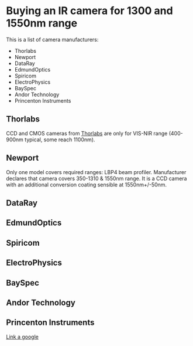# Buying an IR camera for 1300 and 1550nm range

This is a list of camera manufacturers:
* Thorlabs
* Newport
* DataRay
* EdmundOptics
* Spiricom
* ElectroPhysics
* BaySpec
* Andor Technology
* Princenton Instruments


## Thorlabs
CCD and CMOS cameras from [Thorlabs](http://www.thorlabs.com) are only for VIS-NIR range (400-900nm typical, some reach 1100nm).


## Newport
Only one model covers required ranges: LBP4 beam profiler. Manufacturer declares that camera covers 350-1310 & 1550nm range. It is a CCD camera with an additional conversion coating sensible at 1550nm+/-50nm.

## DataRay

## EdmundOptics

## Spiricom

## ElectroPhysics

## BaySpec

## Andor Technology

## Princenton Instruments




[Link a google](http://www.google.com)